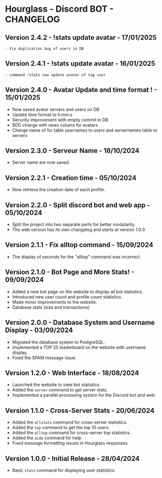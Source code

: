 # Hourglass - Discord BOT - CHANGELOG

## Version 2.4.2 - !stats update avatar - 17/01/2025

    - Fix duplication bug of users in DB

## Version 2.4.1 - !stats update avatar - 16/01/2025

    - command !stats now update avatar of tag user

## Version 2.4.0 - Avatar Update and time format ! - 15/01/2025

- Now saved avatar servers and users on DB
- Update time format to h:min:s
- Security improvement with empty commit in DB
- BDD change with news colums for avatars
- Change name of for table usernames to users and servernames table to servers

## Version 2.3.0 - Serveur Name - 18/10/2024

- Server name are now saved.

## Version 2.2.1 - Creation time - 05/10/2024

- Now retrieve the creation date of each profile.

## Version 2.2.0 - Split discord bot and web app - 05/10/2024

- Split the project into two separate parts for better modularity.
- The web version has its own changelog and starts at version 1.0.0

## Version 2.1.1 - Fix alltop command - 15/09/2024

- The display of seconds for the "alltop" command was incorrect

## Version 2.1.0 - Bot Page and More Stats! - 09/09/2024

- Added a new bot page on the website to display all bot statistics.
- Introduced new user count and profile count statistics.
- Made minor improvements to the website.
- Database stats (size and transactions)

## Version 2.0.0 - Database System and Username Display - 03/09/2024

- Migrated the database system to PostgreSQL.
- Implemented a TOP 25 leaderboard on the website with username display.
- Fixed the SPAM message issue.

## Version 1.2.0 - Web Interface - 18/08/2024

- Launched the website to view bot statistics.
- Added the `server` command to get server stats.
- Implemented a parallel processing system for the Discord bot and web.

## Version 1.1.0 - Cross-Server Stats - 20/06/2024

- Added the `allstats` command for cross-server statistics.
- Added the `top` command to get the top 10 users.
- Added the `alltop` command for cross-server top statistics.
- Added the `aide` command for help.
- Fixed message formatting issues in Hourglass responses.

## Version 1.0.0 - Initial Release - 28/04/2024

- Basic `stats` command for displaying user statistics.
